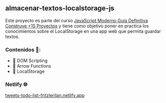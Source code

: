 ## almacenar-textos-localstorage-js

Este proyecto es parte del curso [JavaScript Moderno Guía Definitiva Construye +15 Proyectos](https://www.udemy.com/course/javascript-moderno-guia-definitiva-construye-10-proyectos/) y tiene como objetivo poner en practica los conocimientos sobre el LocalStorage en una app web que permita guardar textos.

### Contenidos 🔑:

 - 📄 DOM Scripting
 - 🏹 Arrow Functions
 - 💼 LocalStorage

### Netlify 🌐
[tweets-todo-list-fritzlerilan.netlify.app](https://tweets-todo-list-fritzlerilan.netlify.app)
